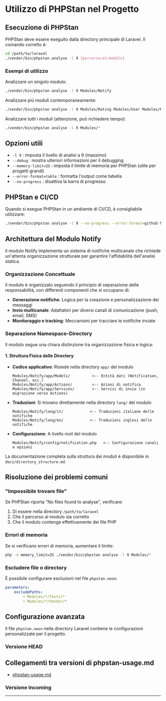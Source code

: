 # Utilizzo di PHPStan nel Progetto <nome progetto>

## Esecuzione di PHPStan

PHPStan deve essere eseguito dalla directory principale di Laravel. Il comando corretto è:

```bash
cd /path/to/laravel
./vendor/bin/phpstan analyse -l 9 [percorso/al/modulo]
```

### Esempi di utilizzo

Analizzare un singolo modulo:
```bash
./vendor/bin/phpstan analyse -l 9 Modules/Notify
```

Analizzare più moduli contemporaneamente:
```bash
./vendor/bin/phpstan analyse -l 9 Modules/Rating Modules/User Modules/Notify
```

Analizzare tutti i moduli (attenzione, può richiedere tempo):
```bash
./vendor/bin/phpstan analyse -l 9 Modules/*
```

## Opzioni utili

- `-l 9` : imposta il livello di analisi a 9 (massimo)
- `--debug` : mostra ulteriori informazioni per il debugging
- `--memory-limit=2G` : imposta il limite di memoria per PHPStan (utile per progetti grandi)
- `--error-format=table` : formatta l'output come tabella
- `--no-progress` : disattiva la barra di progresso

## PHPStan e CI/CD

Quando si esegue PHPStan in un ambiente di CI/CD, è consigliabile utilizzare:

```bash
./vendor/bin/phpstan analyse -l 9 --no-progress --error-format=github Modules/*
```

## Architettura del Modulo Notify

Il modulo Notify implementa un sistema di notifiche multicanale che richiede un'attenta organizzazione strutturale per garantire l'affidabilità dell'analisi statica.

### Organizzazione Concettuale

Il modulo è organizzato seguendo il principio di separazione delle responsabilità, con differenti componenti che si occupano di:

* **Generazione notifiche**: Logica per la creazione e personalizzazione dei messaggi
* **Invio multicanale**: Adattatori per diversi canali di comunicazione (push, email, SMS)
* **Monitoraggio e tracking**: Meccanismi per tracciare le notifiche inviate

### Separazione Namespace-Directory

Il modulo segue una chiara distinzione tra organizzazione fisica e logica:

#### 1. Struttura Fisica delle Directory

* **Codice applicativo**: Risiede nella directory `app/` del modulo
  ```
  Modules/Notify/app/Models/          <-- Entità dati (Notification, Channel, ecc.)
  Modules/Notify/app/Actions/         <-- Azioni di notifica
  Modules/Notify/app/Services/        <-- Servizi di invio (in migrazione verso Actions)
  ```

* **Traduzioni**: Si trovano direttamente nella directory `lang/` del modulo
  ```
  Modules/Notify/lang/it/            <-- Traduzioni italiane delle notifiche
  Modules/Notify/lang/en/            <-- Traduzioni inglesi delle notifiche
  ```

* **Configurazione**: A livello root del modulo
  ```
  Modules/Notify/config/notification.php   <-- Configurazione canali e opzioni
  ```

La documentazione completa sulla struttura dei moduli è disponibile in `docs/directory_structure.md`.

## Risoluzione dei problemi comuni

### "Impossibile trovare file"

Se PHPStan riporta "No files found to analyse", verificare:

1. Di essere nella directory `/path/to/laravel`
2. Che il percorso al modulo sia corretto
3. Che il modulo contenga effettivamente dei file PHP

### Errori di memoria

Se si verificano errori di memoria, aumentare il limite:

```bash
php -d memory_limit=2G ./vendor/bin/phpstan analyse -l 9 Modules/*
```

### Escludere file o directory

È possibile configurare esclusioni nel file `phpstan.neon`:

```yaml
parameters:
    excludePaths:
        - Modules/*/Tests/*
        - Modules/*/Vendor/*
```

## Configurazione avanzata

Il file `phpstan.neon` nella directory Laravel contiene le configurazioni personalizzate per il progetto.
### Versione HEAD


## Collegamenti tra versioni di phpstan-usage.md
* [phpstan-usage.md](../../Chart/docs/phpstan-usage.md)


### Versione Incoming


---

